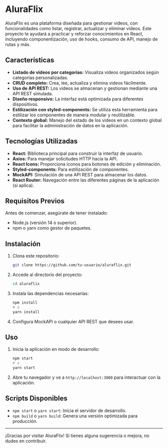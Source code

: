 # AluraFlix

AluraFlix es una plataforma diseñada para gestionar videos, con funcionalidades como listar, registrar, actualizar y eliminar videos. Este proyecto te ayudará a practicar y reforzar conocimientos en React, incluyendo componentización, uso de hooks, consumo de API, manejo de rutas y más.

## Características

- **Listado de videos por categorías:** Visualiza videos organizados según categorías personalizadas.
- **CRUD completo:** Crea, lee, actualiza y elimina videos fácilmente.
- **Uso de API REST:** Los videos se almacenan y gestionan mediante una API REST simulada.
- **Diseño responsivo:** La interfaz está optimizada para diferentes dispositivos.
- **Estilización con styled-components:** Se utiliza esta herramienta para estilizar los componentes de manera modular y reutilizable.
- **Contexto global:** Manejo del estado de los videos en un contexto global para facilitar la administración de datos en la aplicación.

## Tecnologías Utilizadas

- **React:** Biblioteca principal para construir la interfaz de usuario.
- **Axios:** Para manejar solicitudes HTTP hacia la API.
- **React Icons:** Proporciona iconos para botones de edición y eliminación.
- **Styled-components:** Para estilización de componentes.
- **MockAPI:** Simulación de una API REST para almacenar los datos.
- **React Router:** Navegación entre las diferentes páginas de la aplicación (si aplica).

## Requisitos Previos

Antes de comenzar, asegúrate de tener instalado:

- Node.js (versión 14 o superior).
- npm o yarn como gestor de paquetes.

## Instalación

1. Clona este repositorio:

   ```bash
   git clone https://github.com/tu-usuario/aluraflix.git
   ```

2. Accede al directorio del proyecto:

   ```bash
   cd aluraflix
   ```

3. Instala las dependencias necesarias:

   ```bash
   npm install
   # o
   yarn install
   ```

4. Configura MockAPI o cualquier API REST que desees usar.

## Uso

1. Inicia la aplicación en modo de desarrollo:

   ```bash
   npm start
   # o
   yarn start
   ```

2. Abre tu navegador y ve a `http://localhost:3000` para interactuar con la aplicación.

## Scripts Disponibles

- `npm start` o `yarn start`: Inicia el servidor de desarrollo.
- `npm build` o `yarn build`: Genera una versión optimizada para producción.



---

¡Gracias por visitar AluraFlix! Si tienes alguna sugerencia o mejora, no dudes en contribuir.
